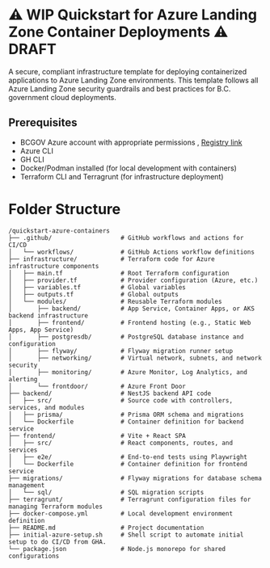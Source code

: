 # ⚠️ **WIP**  Quickstart for Azure Landing Zone Container Deployments ⚠️ **DRAFT**


A secure, compliant infrastructure template for deploying containerized applications to Azure Landing Zone environments. This template follows all Azure Landing Zone security guardrails and best practices for B.C. government cloud deployments.


## Prerequisites
- BCGOV Azure account with appropriate permissions , [Registry link](https://registry.developer.gov.bc.ca/)
- Azure CLI
- GH CLI
- Docker/Podman installed (for local development with containers)
- Terraform CLI and Terragrunt (for infrastructure deployment)

# Folder Structure
```
/quickstart-azure-containers
├── .github/                   # GitHub workflows and actions for CI/CD
│   └── workflows/             # GitHub Actions workflow definitions
├── infrastructure/            # Terraform code for Azure infrastructure components
│   ├── main.tf                # Root Terraform configuration
│   ├── provider.tf            # Provider configuration (Azure, etc.)
│   ├── variables.tf           # Global variables
│   ├── outputs.tf             # Global outputs
│   └── modules/               # Reusable Terraform modules
│       ├── backend/           # App Service, Container Apps, or AKS backend infrastructure
│       ├── frontend/          # Frontend hosting (e.g., Static Web Apps, App Service)
│       ├── postgresdb/        # PostgreSQL database instance and configuration
│       ├── flyway/            # Flyway migration runner setup
│       ├── networking/        # Virtual network, subnets, and network security
│       ├── monitoring/        # Azure Monitor, Log Analytics, and alerting
│       └── frontdoor/         # Azure Front Door 
├── backend/                   # NestJS backend API code
│   ├── src/                   # Source code with controllers, services, and modules
│   ├── prisma/                # Prisma ORM schema and migrations
│   └── Dockerfile             # Container definition for backend service
├── frontend/                  # Vite + React SPA
│   ├── src/                   # React components, routes, and services
│   ├── e2e/                   # End-to-end tests using Playwright
│   └── Dockerfile             # Container definition for frontend service
├── migrations/                # Flyway migrations for database schema management
│   └── sql/                   # SQL migration scripts
├── terragrunt/                # Terragrunt configuration files for managing Terraform modules
├── docker-compose.yml         # Local development environment definition
├── README.md                  # Project documentation
├── initial-azure-setup.sh     # Shell script to automate initial setup to do CI/CD from GHA.
└── package.json               # Node.js monorepo for shared configurations
```

